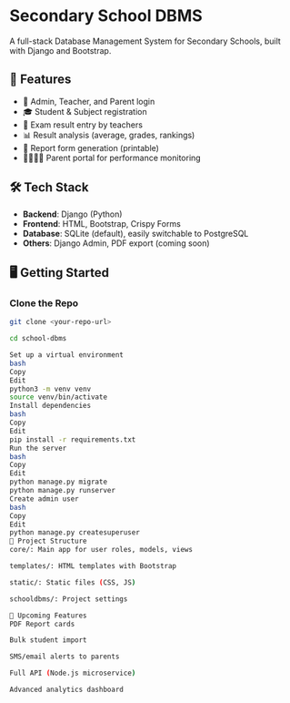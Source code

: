 # Secondary School DBMS

A full-stack Database Management System for Secondary Schools, built with Django and Bootstrap.

## 🔧 Features

- 🔐 Admin, Teacher, and Parent login
- 🎓 Student & Subject registration
- 📝 Exam result entry by teachers
- 📊 Result analysis (average, grades, rankings)
- 🧾 Report form generation (printable)
- 👨‍👩‍👧‍👦 Parent portal for performance monitoring

## 🛠️ Tech Stack

- **Backend**: Django (Python)
- **Frontend**: HTML, Bootstrap, Crispy Forms
- **Database**: SQLite (default), easily switchable to PostgreSQL
- **Others**: Django Admin, PDF export (coming soon)

## 🖥️ Getting Started

### Clone the Repo
```bash
git clone <your-repo-url>

cd school-dbms

Set up a virtual environment
bash
Copy
Edit
python3 -m venv venv
source venv/bin/activate
Install dependencies
bash
Copy
Edit
pip install -r requirements.txt
Run the server
bash
Copy
Edit
python manage.py migrate
python manage.py runserver
Create admin user
bash
Copy
Edit
python manage.py createsuperuser
📁 Project Structure
core/: Main app for user roles, models, views

templates/: HTML templates with Bootstrap

static/: Static files (CSS, JS)

schooldbms/: Project settings

📌 Upcoming Features
PDF Report cards

Bulk student import

SMS/email alerts to parents

Full API (Node.js microservice)

Advanced analytics dashboard
